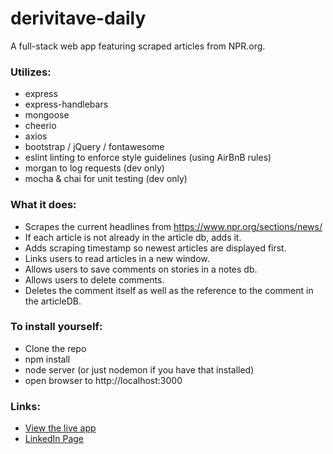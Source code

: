 # derivitave-daily
A full-stack web app featuring scraped articles from NPR.org.

### Utilizes:
- express
- express-handlebars
- mongoose
- cheerio
- axios
- bootstrap / jQuery / fontawesome
- eslint linting to enforce style guidelines (using AirBnB rules)
- morgan to log requests (dev only)
- mocha & chai for unit testing (dev only)

### What it does:
- Scrapes the current headlines from https://www.npr.org/sections/news/
- If each article is not already in the article db, adds it.
- Adds scraping timestamp so newest articles are displayed first.
- Links users to read articles in a new window.
- Allows users to save comments on stories in a notes db.
- Allows users to delete comments.
- Deletes the comment itself as well as the reference to the comment in the articleDB.

### To install yourself:
- Clone the repo
- npm install
- node server (or just nodemon if you have that installed)
- open browser to http://localhost:3000

### Links:
- [View the live app](https://derivative-daily.herokuapp.com/ "derivative-daily on heroku")
- [LinkedIn Page](https://www.linkedin.com/in/scotteratigan/ "Scott E Ratigan on LinkedIn")

